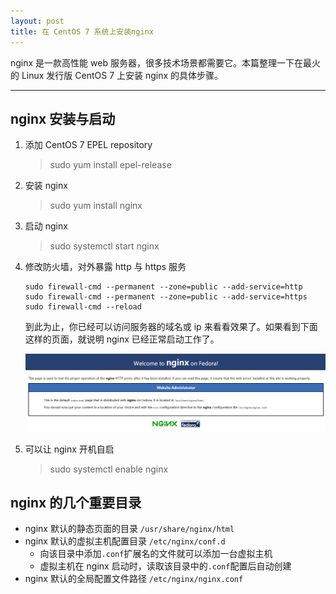 ```yaml
---
layout: post
title: 在 CentOS 7 系统上安装nginx
---
```


nginx 是一款高性能 web 服务器，很多技术场景都需要它。本篇整理一下在最火的 Linux 发行版 CentOS 7 上安装 nginx 的具体步骤。

---

## nginx 安装与启动

1. 添加 CentOS 7 EPEL repository
   > sudo yum install epel-release
2. 安装 nginx
   > sudo yum install nginx
3. 启动 nginx
   > sudo systemctl start nginx
4. 修改防火墙，对外暴露 http 与 https 服务

   ```shell
   sudo firewall-cmd --permanent --zone=public --add-service=http
   sudo firewall-cmd --permanent --zone=public --add-service=https
   sudo firewall-cmd --reload
   ```

   到此为止，你已经可以访问服务器的域名或 ip 来看看效果了。如果看到下面这样的页面，就说明 nginx 已经正常启动工作了。

   ![nginx](../images/nginx-page.png)

5. 可以让 nginx 开机自启
   > sudo systemctl enable nginx

## nginx 的几个重要目录

- nginx 默认的静态页面的目录 `/usr/share/nginx/html`
- nginx 默认的虚拟主机配置目录 `/etc/nginx/conf.d`
  - 向该目录中添加`.conf`扩展名的文件就可以添加一台虚拟主机
  - 虚拟主机在 nginx 启动时，读取该目录中的`.conf`配置后自动创建
- nginx 默认的全局配置文件路径 `/etc/nginx/nginx.conf`
